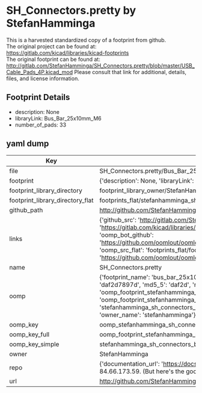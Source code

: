 # SH_Connectors.pretty by StefanHamminga  
This is a harvested standardized copy of a footprint from github.  
The original project can be found at:  
https://gitlab.com/kicad/libraries/kicad-footprints  
The original footprint can be found at:
http://gitlab.com/StefanHamminga/SH_Connectors.pretty/blob/master/USB_Cable_Pads_4P.kicad_mod
Please consult that link for additional, details, files, and license information.  
## Footprint Details
* description: None  
* libraryLink: Bus_Bar_25x10mm_M6  
* number_of_pads: 33  
## yaml dump  
| Key | Value |  
| --- | --- |  
| file | SH_Connectors.pretty/Bus_Bar_25x10mm_M6.kicad_mod |  
| footprint | {'description': None, 'libraryLink': 'Bus_Bar_25x10mm_M6', 'number_of_pads': 33} |  
| footprint_library_directory | footprint_library_owner/StefanHamminga_SH_Connectors.pretty |  
| footprint_library_directory_flat | footprints_flat/stefanhamminga_sh_connectors_bus_bar_25x10mm_m6/working |  
| github_path | http://github.com/StefanHamminga/SH_Connectors.pretty/blob/master/Bus_Bar_25x10mm_M6.kicad_mod |  
| links | {'github_src': 'http://gitlab.com/StefanHamminga/SH_Connectors.pretty/blob/master/USB_Cable_Pads_4P.kicad_mod', 'github_src_repo': 'https://gitlab.com/kicad/libraries/kicad-footprints', 'oomp_bot': 'footprints/stefanhamminga_sh_connectors_bus_bar_25x10mm_m6/working', 'oomp_bot_github': 'https://github.com/oomlout/oomlout_oomp_footprint_bot/tree/main/footprints/stefanhamminga_sh_connectors_bus_bar_25x10mm_m6/working', 'oomp_src_flat': 'footprints_flat/footprints_flat/stefanhamminga_sh_connectors_bus_bar_25x10mm_m6/working', 'oomp_src_flat_github': 'https://github.com/oomlout/oomlout_oomp_footprint_src/tree/main/footprints_flat/stefanhamminga_sh_connectors_bus_bar_25x10mm_m6/working'} |  
| name | SH_Connectors.pretty |  
| oomp | {'footprint_name': 'bus_bar_25x10mm_m6', 'library_name': 'sh_connectors', 'md5': 'daf2d7897d042d68e464643ab71c4802', 'md5_10': 'daf2d7897d', 'md5_5': 'daf2d', 'md5_6': 'daf2d7', 'oomp_key': 'oomp_stefanhamminga_sh_connectors_bus_bar_25x10mm_m6', 'oomp_key_extra': 'oomp_footprint_stefanhamminga_sh_connectors_bus_bar_25x10mm_m6', 'oomp_key_full': 'oomp_footprint_stefanhamminga_sh_connectors_bus_bar_25x10mm_m6_daf2d7', 'oomp_key_simple': 'stefanhamminga_sh_connectors_bus_bar_25x10mm_m6', 'original_filename': 'SH_Connectors.pretty/Bus_Bar_25x10mm_M6.kicad_mod', 'owner_name': 'stefanhamminga'} |  
| oomp_key | oomp_stefanhamminga_sh_connectors_bus_bar_25x10mm_m6 |  
| oomp_key_full | oomp_footprint_stefanhamminga_sh_connectors_bus_bar_25x10mm_m6 |  
| oomp_key_simple | stefanhamminga_sh_connectors_bus_bar_25x10mm_m6 |  
| owner | StefanHamminga |  
| repo | {'documentation_url': 'https://docs.github.com/rest/overview/resources-in-the-rest-api#rate-limiting', 'message': "API rate limit exceeded for 84.66.173.59. (But here's the good news: Authenticated requests get a higher rate limit. Check out the documentation for more details.)"} |  
| url | http://github.com/StefanHamminga/SH_Connectors.pretty |  

